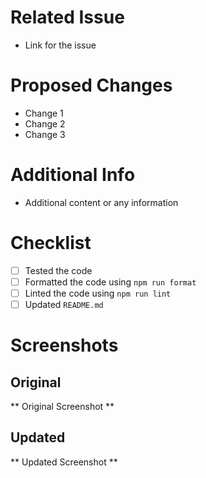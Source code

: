 # Related Issue
- Link for the issue

# Proposed Changes
- Change 1
- Change 2
- Change 3

# Additional Info
- Additional content or any information

# Checklist
- [ ] Tested the code
- [ ] Formatted the code using `npm run format`
- [ ] Linted the code using `npm run lint`
- [ ] Updated `README.md`

# Screenshots

## Original
** Original Screenshot **

## Updated
** Updated Screenshot **
